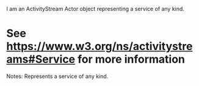 I am an ActivityStream Actor object representing a service of any kind.

See https://www.w3.org/ns/activitystreams#Service for more information
==========
 Notes: 
              Represents a service of any kind.
             
